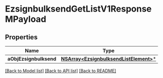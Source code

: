 # EzsignbulksendGetListV1ResponseMPayload

## Properties
Name | Type | Description | Notes
------------ | ------------- | ------------- | -------------
**aObjEzsignbulksend** | [**NSArray&lt;EzsignbulksendListElement&gt;***](EzsignbulksendListElement.md) |  | 

[[Back to Model list]](../README.md#documentation-for-models) [[Back to API list]](../README.md#documentation-for-api-endpoints) [[Back to README]](../README.md)


